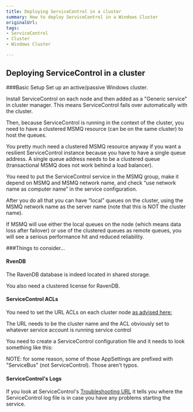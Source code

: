 ```yaml
---
title: Deploying ServiceControl in a cluster
summary: How to deploy ServiceControl in a Windows Cluster
originalUrl: 
tags:
- ServiceControl
- Cluster
- Windows Cluster

---
```

## Deploying ServiceControl in a cluster

###Basic Setup
Set up an active/passive Windows cluster. 

Install ServiceControl on each node and then added as a "Generic service" in cluster manager. 
This means ServiceControl fails over automatically with the cluster. 

Then, because ServiceControl is running in the context of the cluster, you need to have a clustered MSMQ resource (can be on the same cluster) to host the queues. 

You pretty much need a clustered MSMQ resource anyway if you want a resilient ServiceControl instance because you have to have a single queue address. 
A single queue address needs to be a clustered queue (transactional MSMQ does not work behind a load balancer).

You need to put the ServiceControl service in the MSMQ group, make it depend on MSMQ and MSMQ network name, and check “use network name as computer name” in the service configuration. 

After you do all that you can have “local” queues on the cluster, using the MSMQ network name as the server name (note that this is NOT the cluster name).

If MSMQ will use either the local queues on the node (which means data loss after failover) or use of the clustered queues as remote queues, you will see a serious performance hit and reduced reliability.

###Things to consider...
#### RvenDB
The RavenDB database is indeed located in shared storage.

You also need a clustered license for RavenDB.

#### ServiceControl ACLs
You need to set the URL ACLs on each cluster node [as advised here:](/servicecontrol/troubleshooting)

The URL needs to be the cluster name and the ACL obviously set to whatever
service account is running service control

You need to create a ServiceControl configuration file and it needs to look
something like this:

<!-- import SCClusterAppSettings 1.0 -->

NOTE: for some reason, some of those AppSettings are prefixed with
"ServiceBus" (not ServiceControl). Those aren't typos.

#### ServiceControl's Logs
If you look at ServiceControl's [Troubleshooting URL](/servicecontrol/troubleshooting) it tells you
where the ServiceControl log file is in case you have any problems starting
the service.
